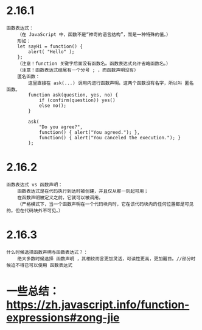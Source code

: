 # 2.16.1
    函数表达式：
        （在 JavaScript 中，函数不是“神奇的语言结构”，而是一种特殊的值。）
        形如：
        let sayHi = function() {
            alert( "Hello" );
        };
        （注意！function 关键字后面没有函数名。函数表达式允许省略函数名。）
        （注意！函数表达式结尾有一个分号 ; ，而函数声明没有）
        匿名函数：
            这里直接在 ask(...) 调用内进行函数声明。这两个函数没有名字，所以叫 匿名函数。
            function ask(question, yes, no) {
                if (confirm(question)) yes()
                else no();
            }

            ask(
                "Do you agree?",
                function() { alert("You agreed."); },
                function() { alert("You canceled the execution."); }
            );
# 2.16.2
    函数表达式 vs 函数声明：
        函数表达式是在代码执行到达时被创建，并且仅从那一刻起可用；
        在函数声明被定义之前，它就可以被调用。
        （严格模式下，当一个函数声明在一个代码块内时，它在该代码块内的任何位置都是可见的。但在代码块外不可见。）
# 2.16.3
    什么时候选择函数声明与函数表达式？：
        绝大多数时候选择 函数声明 ，其相较而言更加灵活，可读性更高，更加醒目。//部分时候迫不得已可以使用 函数表达式
# 一些总结： https://zh.javascript.info/function-expressions#zong-jie



